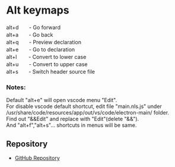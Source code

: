 # Alt keymaps  

alt+d　　- Go forward  
alt+a　　- Go back  
alt+q　　- Preview declaration  
alt+e　　- Go to declaration  
alt+l 　　- Convert to lower case  
alt+u　　- Convert to upper case  
alt+s　　- Switch header source file  

### Notes:  
Default "alt+e" will open vscode menu "Edit".   
For disable vscode default shortcut, edit file "main.nls.js" under
/usr/share/code/resources/app/out/vs/code/electron-main/ folder.  
Find out "&&Edit" and replace with "Edit"(delete "&&").  
And "alt+f","alt+s"... shortcuts in menus will be same.  

## Repository
* [GitHub Repository](https://github.com/wlhe/vscode/tree/master/Keymaps/alt-keymaps)